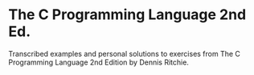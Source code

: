 # The C Programming Language 2nd Ed.

Transcribed examples and personal solutions to exercises from The C Programming Language 2nd Edition by Dennis Ritchie.

